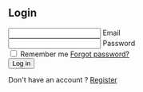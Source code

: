 <!DOCTYPE html>
<html langsUTF-8">
  <title>Studygram Login Page</title>
  <link rel="stylesheet" href="./style.css">

</head>
<body>

<section>
  <div class="form-box">
    <div class="form-value">
      <form method="post">
        <h2>Login</h2>
        <div class="inputbox">
          <ion-icon name="mail-outline"></ion-icon>
          <input name='email' type="email" required>
          <label for="email">Email</label>
        </div>
        <div class="inputbox">
          <ion-icon name="lock-closed-outline"></ion-icon>
          <input name="password" type="password" required>
          <label for="password">Password</label>
        </div>
        <div class="forget">
          <label>
            <input type="checkbox"> Remember me
          </label>
          <label>
            <a href="#">Forgot password?</a>
          </label>
        </div>
        <button onclick="location.href = 'E2.html';">Log in</button>
        <div class="register">
          <p>Don't have an account ? <a href="#">Register</a></p>
        </div>
      </form>
    </div>
  </div>
</section>

</body>
</html>
